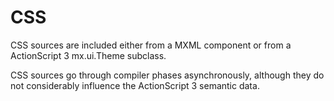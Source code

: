 # CSS

CSS sources are included either from a MXML component or from a ActionScript 3 mx.ui.Theme subclass.

CSS sources go through compiler phases asynchronously, although they do not considerably influence the ActionScript 3 semantic data.